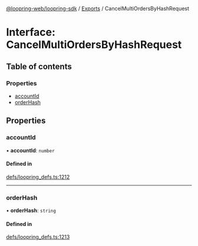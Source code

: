 [@loopring-web/loopring-sdk](../README.md) / [Exports](../modules.md) / CancelMultiOrdersByHashRequest

# Interface: CancelMultiOrdersByHashRequest

## Table of contents

### Properties

- [accountId](CancelMultiOrdersByHashRequest.md#accountid)
- [orderHash](CancelMultiOrdersByHashRequest.md#orderhash)

## Properties

### accountId

• **accountId**: `number`

#### Defined in

[defs/loopring_defs.ts:1212](https://github.com/Loopring/loopring_sdk/blob/532648f/src/defs/loopring_defs.ts#L1212)

___

### orderHash

• **orderHash**: `string`

#### Defined in

[defs/loopring_defs.ts:1213](https://github.com/Loopring/loopring_sdk/blob/532648f/src/defs/loopring_defs.ts#L1213)
